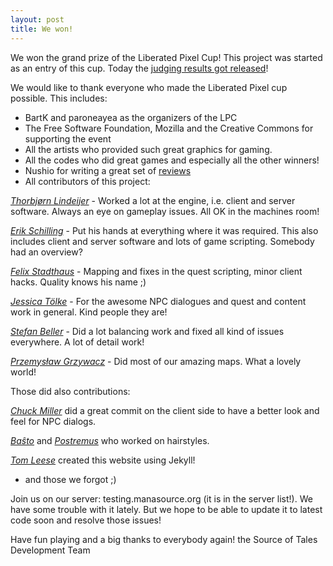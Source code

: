 ```yaml
---
layout: post
title: We won!
---
```


We won the grand prize of the Liberated Pixel Cup!
This project was started as an entry of this cup. Today the [judging results got released](http://lpc.opengameart.org/content/code-judging-is-in)!

We would like to thank everyone who made the Liberated Pixel cup possible.
This includes:
 * BartK and paroneayea as the organizers of the LPC
 * The Free Software Foundation, Mozilla and the Creative Commons for supporting the event
 * All the artists who provided such great graphics for gaming.
 * All the codes who did great games and especially all the other winners!
 * Nushio for writing a great set of [reviews](http://k3rnel.net/lpc-game-reviews/)
 * All contributors of this project:

*[Thorbjørn Lindeijer](https://plus.google.com/113047271137781766813)* - Worked a lot at the engine, i.e. client and server software. Always an eye on gameplay issues. All OK in the machines room!

*[Erik Schilling](mailto:ablu.erikschilling@googlemail.com)* - Put his hands at everything where it was required. This also includes client and server software and lots of game scripting. Somebody had an overview?

*[Felix Stadthaus](mailto:jurkan@gmx.de)* - Mapping and fixes in the quest scripting, minor client hacks. Quality knows his name ;)

*[Jessica Tölke](mailto:jtoelke@mail.upb.de)* - For the awesome NPC dialogues and quest and content work in general. Kind people they are!

*[Stefan Beller](https://plus.google.com/108968426620479518918)* - Did a lot balancing work and fixed all kind of issues everywhere. A lot of detail work!

*[Przemysław Grzywacz](mailto:nexather@gmail.com)* - Did most of our amazing maps. What a lovely world!

Those did also contributions:

*[Chuck Miller](mailto:shadowmil@gmail.com)* did a great commit on the client side to have a better look and feel for NPC dialogs.

*[Baŝto](mailto:msnhasser@web.de)* and *[Postremus](mailto:panzer1996@googlemail.com)* who worked on hairstyles.

*[Tom Leese](mailto:leese.thomas81@gmail.com)* created this website using Jekyll!

* and those we forgot ;)

Join us on our server: testing.manasource.org (it is in the server list!).
We have some trouble with it lately. But we hope to be able to update it to latest code soon and resolve those issues!

Have fun playing and a big thanks to everybody again!
the Source of Tales Development Team
